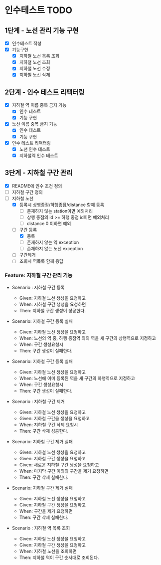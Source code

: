 # 인수테스트 TODO
##  1단계 - 노선 관리 기능 구현 
- [X] 인수테스트 작성
- [X] 기능구현
    - [X] 지하철 노선 목록 조회
    - [X] 지하철 노선 조회
    - [X] 지하철 노선 수정
    - [X] 지하철 노선 삭제

## 2단계 - 인수 테스트 리팩터링
- [X] 지하철 역 이름 중복 금지 기능 
  - [X] 인수 테스트 
  - [X] 기능 구현 
- [X] 노선 이름 중복 금지 기능
  - [X] 인수 테스트
  - [X] 기능 구현 
- [X] 인수 테스트 리팩터링
  - [X] 노선 인수 테스트 
  - [X] 지하철역 인수 테스트 
  
## 3단계 - 지하철 구간 관리
- [X] README에 인수 조건 정의 
- [ ] 지하철 구간 정의
- [ ] 지하철 노선
  - [X] 등록시 상행종점/하행종점/distance 함꼐 등록
    - [ ] 존재하지 않는 station이면 예외처리
    - [ ] 상행 종점의 id >= 하행 종점 id이면 예외처리
    - [ ] distance 0 이하면 예외
  - [ ] 구간 등록
    - [x] 등록
    - [ ] 존재하지 않는 역 exception
    - [ ] 존재하지 않는 노선 exception
  - [ ] 구간제거
  - [ ] 조회시 역목록 함께 응답
  
### Feature: 지하철 구간 관리 기능
- Scenario : 지하철 구간 등록
  - Given: 지하철 노선 생성을 요청하고
  - When: 지하철 구간 생성을 요청하면
  - Then: 지하철 구간 생성이 성공한다.
  

- Scenario: 지하철 구간 등록 실패
  - Given: 지하철 노선 생성을 요청하고
  - When: 노선의 역 중, 하행 종점역 외의 역을 새 구간의 상행역으로 지정하고
  - When: 구간 생성요청시 
  - Then: 구간 생성이 실패한다.
  

- Scenario: 지하철 구간 등록 실패
  - Given: 지하철 노선 생성을 요청하고
  - When: 노선에 이미 등록된 역을 새 구간의 하행역으로 지정하고
  - When: 구간 생성요청시
  - Then: 구간 생성이 실패한다.
  

- Scenario : 지하철 구간 제거
  - Given: 지하철 노선 생성을 요청하고
  - Given: 지하철 구간을 생성을 요청하고
  - When: 지하철 구간 삭제 요청시
  - Then: 구간 삭제 성공한다. 
  

- Scenario: 지하철 구간 제거 실패
  - Given: 지하철 노선 생성을 요청하고
  - Given: 지하철 구간 생성을 요청하고
  - Given: 새로운 지하철 구간 생성을 요청하고
  - When: 마지막 구간 이외의 구간을 제거 요청하면
  - Then: 구간 삭제 실패한다.


- Scenario: 지하철 구간 제거 실패
  - Given: 지하철 노선 생성을 요청하고
  - Given: 지하철 구간 생성을 요청하고
  - When: 구간을 제거 요청하면
  - Then: 구간 삭제 실패한다.


- Scenario : 지하철 역 목록 조회
  - Given: 지하철 노선 생성을 요청하고
  - Given: 지하철 구간 생성을 요청하고
  - When: 지하철 노선을 조회하면
  - Then: 지하철 역이 구간 순서대로 조회된다.

